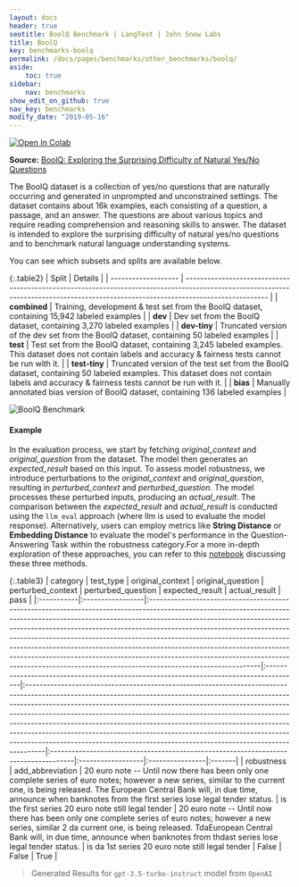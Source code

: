```yaml
---
layout: docs
header: true
seotitle: BoolQ Benchmark | LangTest | John Snow Labs
title: BoolQ
key: benchmarks-boolq
permalink: /docs/pages/benchmarks/other_benchmarks/boolq/
aside:
    toc: true
sidebar:
    nav: benchmarks
show_edit_on_github: true
nav_key: benchmarks
modify_date: "2019-05-16"
---
```


<div class="h3-box" markdown="1">

[![Open In Colab](https://colab.research.google.com/assets/colab-badge.svg)](https://colab.research.google.com/github/JohnSnowLabs/langtest/blob/main/demo/tutorials/llm_notebooks/dataset-notebooks/BoolQ_dataset.ipynb)

**Source:** [BoolQ: Exploring the Surprising Difficulty of Natural Yes/No Questions](https://aclanthology.org/N19-1300/)

The BoolQ dataset is a collection of yes/no questions that are naturally occurring and generated in unprompted and unconstrained settings. The dataset contains about 16k examples, each consisting of a question, a passage, and an answer. The questions are about various topics and require reading comprehension and reasoning skills to answer. The dataset is intended to explore the surprising difficulty of natural yes/no questions and to benchmark natural language understanding systems.

You can see which subsets and splits are available below.

{:.table2}
| Split               | Details                                                                                                                                                                             |
| ------------------- | ----------------------------------------------------------------------------------------------------------------------------------------------------------------------------------- |
| **combined**           | Training, development & test set from the BoolQ dataset, containing 15,942 labeled examples                                                                                         |
| **dev**       | Dev set from the BoolQ dataset, containing 3,270 labeled examples                                                                                                                   |
| **dev-tiny**  | Truncated version of the dev set from the BoolQ dataset, containing 50 labeled examples                                                                                             |
| **test**      | Test set from the BoolQ dataset, containing 3,245 labeled examples. This dataset does not contain labels and accuracy & fairness tests cannot be run with it.                       |
| **test-tiny** | Truncated version of the test set from the BoolQ dataset, containing 50 labeled examples. This dataset does not contain labels and accuracy & fairness tests cannot be run with it. |
| **bias**      | Manually annotated bias version of BoolQ dataset, containing 136 labeled examples                                                                                                   |

</div><div class="h3-box" markdown="1">

![BoolQ Benchmark](/assets/images/benchmark/robustness_BoolQ.png)

</div><div class="h3-box" markdown="1">

#### Example

In the evaluation process, we start by fetching *original_context* and *original_question* from the dataset. The model then generates an *expected_result* based on this input. To assess model robustness, we introduce perturbations to the *original_context* and *original_question*, resulting in *perturbed_context* and *perturbed_question*. The model processes these perturbed inputs, producing an *actual_result*. The comparison between the *expected_result* and *actual_result* is conducted using the `llm_eval` approach (where llm is used to evaluate the model response). Alternatively, users can employ metrics like **String Distance** or **Embedding Distance** to evaluate the model's performance in the Question-Answering Task within the robustness category.For a more in-depth exploration of these approaches, you can refer to this [notebook](https://colab.research.google.com/github/JohnSnowLabs/langtest/blob/main/demo/tutorials/misc/Evaluation_Metrics.ipynb) discussing these three methods.

{:.table3}
| category   | test_type        | original_context                                                                                                                                                                                                                                                                                                                                                                                                                                                                                                                                                                                 | original_question                                                                      | perturbed_context                                                                                                                                                                                                                                                                                                                                                                                                                                                                                                                                                      | perturbed_question                                                                  | expected_result   | actual_result   | pass   |
|:-----------|:-----------------|:-------------------------------------------------------------------------------------------------------------------------------------------------------------------------------------------------------------------------------------------------------------------------------------------------------------------------------------------------------------------------------------------------------------------------------------------------------------------------------------------------------------------------------------------------------------------------------------------------|:---------------------------------------------------------------------------------------|:-----------------------------------------------------------------------------------------------------------------------------------------------------------------------------------------------------------------------------------------------------------------------------------------------------------------------------------------------------------------------------------------------------------------------------------------------------------------------------------------------------------------------------------------------------------------------|:------------------------------------------------------------------------------------|:------------------|:----------------|:-------|
| robustness | add_abbreviation | 20 euro note -- Until now there has been only one complete series of euro notes; however a new series, similar to the current one, is being released. The European Central Bank will, in due time, announce when banknotes from the first series lose legal tender status.                                                                                                                                                                                                                                                                                                                       | is the first series 20 euro note still legal tender                                    | 20 euro note -- Until now there has been only one complete series of euro notes; however a new series, similar 2 da current one, is being released. TdaEuropean Central Bank will, in due time, announce when banknotes from thdast series lose legal tender status.                                                                                                                                                                                                                                                                                                   | is da 1st series 20 euro note still legal tender                                    | False             | False           | True   |

> Generated Results for `gpt-3.5-turbo-instruct` model from `OpenAI`

</div>